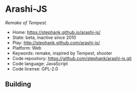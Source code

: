 # Arashi-JS

_Remake of Tempest._

- Home: https://stephank.github.io/arashi-js/
- State: beta, inactive since 2010
- Play: http://stephank.github.com/arashi-js/
- Platform: Web
- Keywords: remake, inspired by Tempest, shooter
- Code repository: https://github.com/stephank/arashi-js.git
- Code language: JavaScript
- Code license: GPL-2.0

## Building
